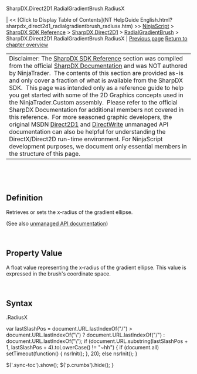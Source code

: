 ﻿










 


SharpDX.Direct2D1.RadialGradientBrush.RadiusX







| &lt;&lt; [Click to Display Table of Contents](NT HelpGuide English.html?sharpdx_direct2d1_radialgradientbrush_radiusx.htm) &gt;&gt;
 [NinjaScript](ninjascript.htm) &gt; [SharpDX SDK Reference](sharpdx_sdk_reference.htm) &gt; [SharpDX.Direct2D1](sharpdx_direct2d1.htm) &gt; [RadialGradientBrush](sharpdx_direct2d1_radialgradientbrush.htm) &gt;
SharpDX.Direct2D1.RadialGradientBrush.RadiusX | [Previous page](sharpdx_direct2d1_radialgradientbrush_gradientstopcollection.htm)
[Return to chapter overview](sharpdx_direct2d1_radialgradientbrush.htm)












|  |
| --- |
| Disclaimer: The [SharpDX SDK Reference](sharpdx_sdk_reference.htm) section was compiled from the official [SharpDX Documentation](http://sharpdx.org/) and was NOT authored by NinjaTrader.  The contents of this section are provided as-is and only cover a fraction of what is available from the SharpDX SDK.  This page was intended only as a reference guide to help you get started with some of the 2D Graphics concepts used in the NinjaTrader.Custom assembly.  Please refer to the official SharpDX Documentation for additional members not covered in this reference.  For more seasoned graphic developers, the original MSDN [Direct2D1](https://msdn.microsoft.com/en-us/library/windows/desktop/dd370990.aspx) and [DirectWrite](https://msdn.microsoft.com/en-us/library/windows/desktop/dd368038.aspx) unmanaged API documentation can also be helpful for understanding the DirectX/Direct2D run-time environment. For NinjaScript development purposes, we document only essential members in the structure of this page. |



 


 


Definition
----------


Retrieves or sets the x-radius of the gradient ellipse. 


(See also [unmanaged API documentation](https://msdn.microsoft.com/en-us/library/dd371542(v=vs.85).aspx))


 


Property Value
--------------


A float value representing the x-radius of the gradient ellipse. This value is expressed in the brush's coordinate space.


 


Syntax
------


<radialgradientbrush>.RadiusX





 
 var lastSlashPos = document.URL.lastIndexOf("/") &gt; document.URL.lastIndexOf("\\") ? document.URL.lastIndexOf("/") : document.URL.lastIndexOf("\\");
 if (document.URL.substring(lastSlashPos + 1, lastSlashPos + 4).toLowerCase() != "~hh") {
 if (document.all) setTimeout(function() {
 nsrInit();
 }, 20);
 else nsrInit();
 }
 
 
 $('.sync-toc').show();
 $('p.crumbs').hide();
 }
 
 
 



</radialgradientbrush>